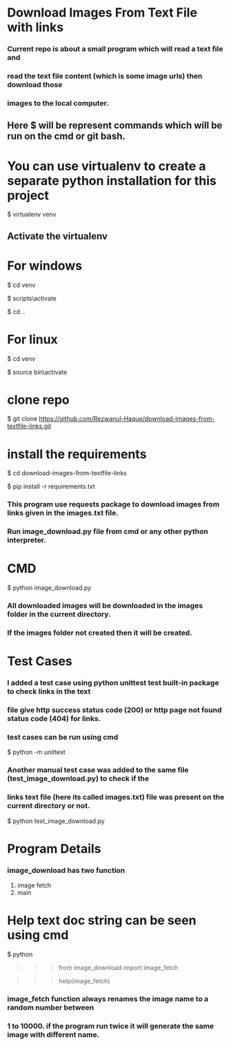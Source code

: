 # Download Images From Text File with links

### Current repo is about a small program which will read a text file and
### read the text file content (which is some image urls) then download those
### images to the local computer.

## Here $ will be  represent commands which will be run on the cmd or git bash.

# You can use virtualenv to create a separate python installation for this project

$ virtualenv venv

## Activate the virtualenv
# For windows

$ cd venv

$ scripts\activate

$ cd ..

# For linux

$ cd venv

$ source bin\activate

# clone repo

$ git clone https://github.com/Rezwanul-Haque/download-images-from-textfile-links.git

# install the requirements

$ cd download-images-from-textfile-links

$ pip install -r requirements.txt

### This program use requests package to download images from links given in the images.txt file.
### Run image_download.py file from cmd or any other python interpreter.

# CMD
$ python image_download.py

### All downloaded images will be downloaded in the images folder in the current directory.  
### If the images folder not created then it will be created.

# Test Cases
### I added a test case using python unittest test built-in package to check links in the text
### file give http success status code (200) or http page not found status code (404) for links.
### test cases can be run using cmd

$ python -m unittest

### Another manual test case was added to the same file (test_image_download.py) to check if the
### links text file (here its called images.txt) file was present on the current directory or not.

$ python test_image_download.py

# Program Details
### image_download has two function

1. image fetch
2. main

# Help text doc string can be seen using cmd

$ python
>>> from image_download import image_fetch

>>> help(image_fetch)

### image_fetch function always renames the image name to a random number between
### 1 to 10000. if the program run twice it will generate the same image with different name.

